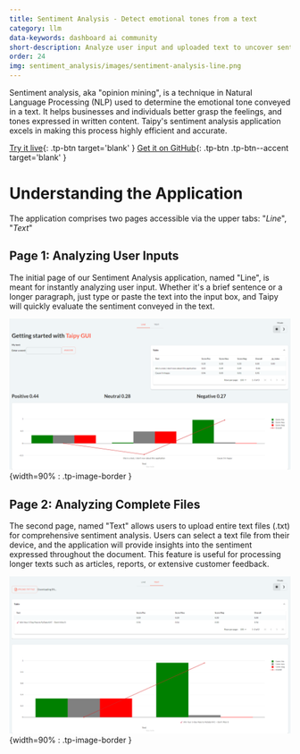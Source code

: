 ```yaml
---
title: Sentiment Analysis - Detect emotional tones from a text
category: llm
data-keywords: dashboard ai community
short-description: Analyze user input and uploaded text to uncover sentiments effortlessly.
order: 24
img: sentiment_analysis/images/sentiment-analysis-line.png
---
```

Sentiment analysis, aka "opinion mining", is a technique in Natural Language Processing (NLP)
used to determine the emotional tone conveyed in a text.
It helps businesses and individuals better grasp the feelings,
and tones expressed in written content. Taipy's sentiment analysis
application excels in making this process highly efficient and accurate.

[Try it live](https://sentiment-analysis.taipy.cloud/line){: .tp-btn target='blank' }
[Get it on GitHub](https://github.com/Avaiga/demo-sentiment-analysis){: .tp-btn .tp-btn--accent target='blank' }

# Understanding the Application

The application comprises two pages accessible via the upper tabs: "_Line_", "_Text_"

## Page 1: Analyzing User Inputs

The initial page of our Sentiment Analysis application, named "Line",
is meant for instantly analyzing user input. Whether it's a
brief sentence or a longer paragraph, just type or paste the
text into the input box, and Taipy will quickly evaluate the
sentiment conveyed in the text.

![Line](images/sentiment-analysis-line.png){width=90% : .tp-image-border }

## Page 2: Analyzing Complete Files

The second page, named "Text" allows users to upload
entire text files (.txt) for comprehensive sentiment
analysis. Users can select a text file from their device,
and the application will provide insights into the sentiment
expressed throughout the document. This feature is
useful for processing longer texts such as articles, reports,
or extensive customer feedback.

![Text](images/sentiment-analysis-text.png){width=90% : .tp-image-border }
